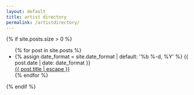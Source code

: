 ```yaml
---
layout: default
title: artist directory
permalink: /artistdirectory/
---
```


{% if site.posts.size > 0 %}
<ul class='posts'>
  {% for post in site.posts %}
  <li class='posts__item'>
    <time class='posts__date' datetime='{{ post.date | date_to_xmlschema }}'>
      {% assign date_format = site.date_format | default: '%b %-d, %Y' %}
      {{ post.date | date: date_format }}
    </time>
    <div class='posts__title'>
      <a class='posts__link' href='{{ post.url | relative_url }}'>
        {{ post.title | escape }}
      </a>
    </div>
  </li>
  {% endfor %}
</ul>
{% endif %}
